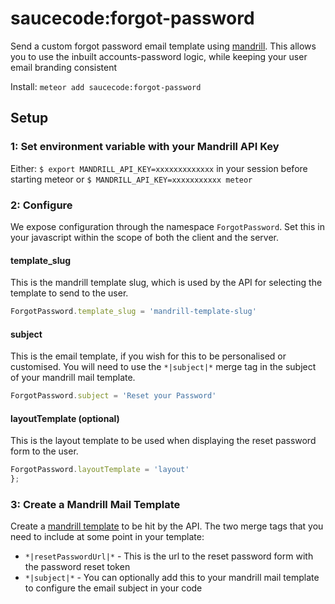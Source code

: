 # saucecode:forgot-password

Send a custom forgot password email template using [mandrill](http://mandrill.com/).  This allows you to use the inbuilt accounts-password logic, while keeping your user email branding consistent

Install: `meteor add saucecode:forgot-password`

## Setup

### 1: Set environment variable with your Mandrill API Key

Either: `$ export MANDRILL_API_KEY=xxxxxxxxxxxxx` in your session before starting meteor or `$ MANDRILL_API_KEY=xxxxxxxxxxx meteor`


### 2: Configure 

We expose configuration through the namespace `ForgotPassword`.  Set this in your javascript within the scope of both the client and the server.

#### template_slug

This is the mandrill template slug, which is used by the API for selecting the template to send to the user.
```javascript
ForgotPassword.template_slug = 'mandrill-template-slug'
```

#### subject
This is the email template, if you wish for this to be personalised or customised.  You will need to use the `*|subject|*` merge tag in the subject of your mandrill mail template.

```javascript
ForgotPassword.subject = 'Reset your Password'
```

#### layoutTemplate (optional)

This is the layout template to be used when displaying the reset password form to the user.

```javascript
ForgotPassword.layoutTemplate = 'layout'
};
```

### 3: Create a Mandrill Mail Template

Create a [mandrill template](https://mandrillapp.com/templates) to be hit by the API.  The two merge tags that you need to include at some point in your template:

- `*|resetPasswordUrl|*` - This is the url to the reset password form with the password reset token
- `*|subject|*` - You can optionally add this to your mandrill mail template to configure the email subject in your code


